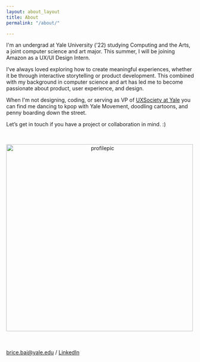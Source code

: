 ```yaml
---
layout: about_layout
title: About
permalink: "/about/"

---
```

I'm an undergrad at Yale University ('22) studying Computing and the Arts, a joint computer science and art major. This summer, I will be joining Amazon as a UX/UI Design Intern.

I’ve always loved exploring how to create meaningful experiences, whether it be through interactive storytelling or product development. This combined with my background in computer science and art has led me to become passionate about product, user experience, and design.

When I'm not designing, coding, or serving as VP of [UXSociety at Yale](https://uxsocietyyale.org/) you can find me dancing to kpop with Yale Movement, doodling cartoons, and penny boarding down the street.

Let’s get in touch if you have a project or collaboration in mind. :)

 
<p align="center">
<img src="http://bricebai.com/uploads/BRICE.jpg" alt="profilepic" width="500px"> 
</p>
 
 
 

brice.bai@yale.edu / [LinkedIn](https://www.linkedin.com/in/bricebai/)
